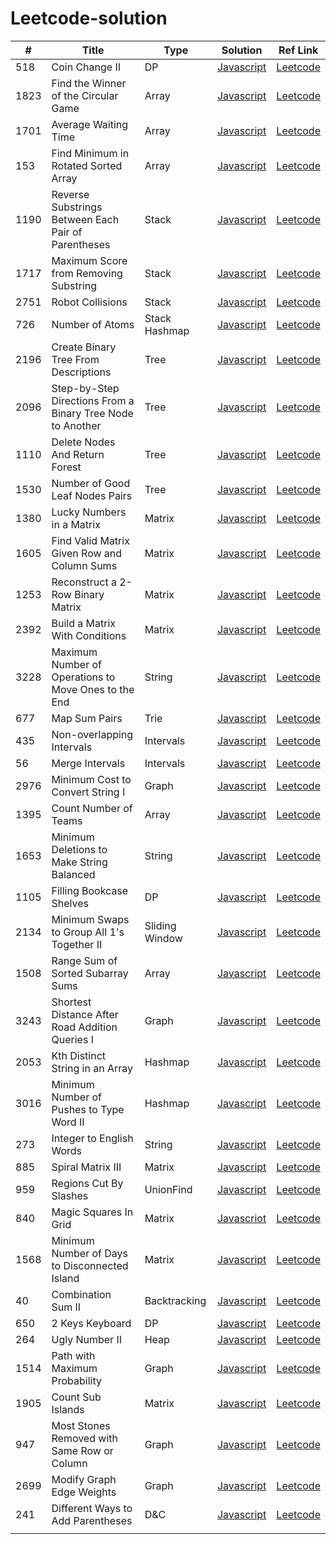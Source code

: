 # Leetcode-solution

| #    | Title                                                      | Type           | Solution                                                                                       | Ref Link                                                                                             |
| ---- | ---------------------------------------------------------- | -------------- | ---------------------------------------------------------------------------------------------- | ---------------------------------------------------------------------------------------------------- |
| 518  | Coin Change II                                             | DP             | [Javascript](/Dynamic_Programming/518_Coin_Change_II/)                                         | [Leetcode](https://leetcode.com/problems/coin-change-ii/)                                            |
| 1823 | Find the Winner of the Circular Game                       | Array          | [Javascript](/Daily_Question/1823_Find_the_Winner_of_the_Circular_Game/)                       | [Leetcode](https://leetcode.com/problems/find-the-winner-of-the-circular-game/)                      |
| 1701 | Average Waiting Time                                       | Array          | [Javascript](/Daily_Question/1701_Average_Waiting_Time/)                                       | [Leetcode](https://leetcode.com/problems/average-waiting-time/)                                      |
| 153  | Find Minimum in Rotated Sorted Array                       | Array          | [Javascript](/Arrays/153_Find_Minimum_in_Rotated_Sorted_Array/)                                | [Leetcode](https://leetcode.com/problems/find-minimum-in-rotated-sorted-array/)                      |
| 1190 | Reverse Substrings Between Each Pair of Parentheses        | Stack          | [Javascript](/Stack/1190_Reverse_Substrings_Between_Each_Pair_of_Parentheses/)                 | [Leetcode](https://leetcode.com/problems/reverse-substrings-between-each-pair-of-parentheses/)       |
| 1717 | Maximum Score from Removing Substring                      | Stack          | [Javascript](/Daily_Question/1717_Maximum_Score_from_Removing_Substrings/)                     | [Leetcode](https://leetcode.com/problems/maximum-score-from-removing-substrings)                     |
| 2751 | Robot Collisions                                           | Stack          | [Javascript](/Daily_Question/2751_Robot_Collisions/)                                           | [Leetcode](https://leetcode.com/problems/robot-collisions)                                           |
| 726  | Number of Atoms                                            | Stack Hashmap  | [Javascript](/Daily_Question/726_Number_of_Atoms/)                                             | [Leetcode](https://leetcode.com/problems/number-of-atoms/)                                           |
| 2196 | Create Binary Tree From Descriptions                       | Tree           | [Javascript](/Daily_Question/2196_Create_Binary_Tree_From_Descriptions/)                       | [Leetcode](https://leetcode.com/problems/create-binary-tree-from-descriptions)                       |
| 2096 | Step-by-Step Directions From a Binary Tree Node to Another | Tree           | [Javascript](/Daily_Question/2096_Step-By-Step_Directions_From_a_Binary_Tree_Node_to_Another/) | [Leetcode](https://leetcode.com/problems/step-by-step-directions-from-a-binary-tree-node-to-another) |
| 1110 | Delete Nodes And Return Forest                             | Tree           | [Javascript](/Tree/1110_Delete_Nodes_And_Return_Forest/)                                       | [Leetcode](https://leetcode.com/problems/delete-nodes-and-return-forest)                             |
| 1530 | Number of Good Leaf Nodes Pairs                            | Tree           | [Javascript](/Tree/1530_Number_of_Good_Leaf_Nodes_Pairs/)                                      | [Leetcode](https://leetcode.com/problems/number-of-good-leaf-nodes-pairs)                            |
| 1380 | Lucky Numbers in a Matrix                                  | Matrix         | [Javascript](/Daily_Question/1380_Lucky_Numbers_in_a_Matrix/)                                  | [Leetcode](https://leetcode.com/problems/lucky-numbers-in-a-matrix/description)                      |
| 1605 | Find Valid Matrix Given Row and Column Sums                | Matrix         | [Javascript](/Daily_Question//1605_Find_Valid_Matrix_Given_Row_and_Column_Sums/)               | [Leetcode](https://leetcode.com/problems/find-valid-matrix-given-row-and-column-sums)                |
| 1253 | Reconstruct a 2-Row Binary Matrix                          | Matrix         | [Javascript](/Matrix/1253_Reconstruct_a_2-Row_Binary_Matrix/)                                  | [Leetcode](https://leetcode.com/problems/reconstruct-a-2-row-binary-matrix)                          |
| 2392 | Build a Matrix With Conditions                             | Matrix         | [Javascript](/Graph/2392_Build_a_Matrix_With_Conditions/)                                      | [Leetcode](https://leetcode.com/problems/build-a-matrix-with-conditions)                             |
| 3228 | Maximum Number of Operations to Move Ones to the End       | String         | [Javascript](/String/3228_Maximum_Number_of_Operations_to_Move_Ones_to_the_End/)               | [Leetcode](https://leetcode.com/problems/maximum-number-of-operations-to-move-ones-to-the-end/)      |
| 677  | Map Sum Pairs                                              | Trie           | [Javascript](/Trie/677_Map_Sum_Pairs/)                                                         | [Leetcode](https://leetcode.com/problems/map-sum-pairs/description/)                                 |
| 435  | Non-overlapping Intervals                                  | Intervals      | [Javascript](/Intervals/435_Non-overlapping_Intervals/)                                        | [Leetcode](https://leetcode.com/problems/non-overlapping-intervals/)                                 |
| 56   | Merge Intervals                                            | Intervals      | [Javascript](/Intervals//56_Merge_Intervals/)                                                  | [Leetcode](https://leetcode.com/problems/merge-intervals/)                                           |
| 2976 | Minimum Cost to Convert String I                           | Graph          | [Javascript](/Graph/2976_Minimum_Cost_to_Convert_String_I/)                                    | [Leetcode](https://leetcode.com/problems/minimum-cost-to-convert-string-i/)                          |
| 1395 | Count Number of Teams                                      | Array          | [Javascript](/Daily_Question/1395_Count_Number_of_Teams/)                                      | [Leetcode](https://leetcode.com/problems/count-number-of-teams)                                      |
| 1653 | Minimum Deletions to Make String Balanced                  | String         | [Javascript](/Daily_Question//1653_Minimum_Deletions_to_Make_String_Balanced/)                 | [Leetcode](https://leetcode.com/problems/minimum-deletions-to-make-string-balanced/)                 |
| 1105 | Filling Bookcase Shelves                                   | DP             | [Javascript](/Daily_Question//1105_Filling_Bookcase_Shelves/)                                  | [Leetcode](https://leetcode.com/problems/filling-bookcase-shelves/)                                  |
| 2134 | Minimum Swaps to Group All 1's Together II                 | Sliding Window | [Javascript](/Sliding_Window/2134_Minimum_Swaps_to_Group_All_1's_Together_II/)                 | [Leetcode](https://leetcode.com/problems/minimum-swaps-to-group-all-1s-together-ii)                  |
| 1508 | Range Sum of Sorted Subarray Sums                          | Array          | [Javascript](/Daily_Question//1508_Range_Sum_of_Sorted_Subarray_Sums/)                         | [Leetcode](https://leetcode.com/problems/range-sum-of-sorted-subarray-sums)                          |
| 3243 | Shortest Distance After Road Addition Queries I            | Graph          | [Javascript](/Graph/3243_Shortest_Distance_After_Road_Addition_Queries_I/)                     | [Leetcode](https://leetcode.com/problems/shortest-distance-after-road-addition-queries-i/)           |
| 2053 | Kth Distinct String in an Array                            | Hashmap        | [Javascript](/Daily_Question/2053_Kth_Distinct_String_in_an_Array/)                            | [Leetcode](https://leetcode.com/problems/kth-distinct-string-in-an-array)                            |
| 3016 | Minimum Number of Pushes to Type Word II                   | Hashmap        | [Javascript](/Daily_Question/3016_Minimum_Number_of_Pushes_to_Type_Word_II/)                   | [Leetcode](https://leetcode.com/problems/minimum-number-of-pushes-to-type-word-ii/)                  |
| 273  | Integer to English Words                                   | String         | [Javascript](/Daily_Question//273_Integer_to_English_Words/)                                   | [Leetcode](https://leetcode.com/problems/integer-to-english-words/)                                  |
| 885  | Spiral Matrix III                                          | Matrix         | [Javascript](/Daily_Question/885_Spiral_Matrix_III/)                                           | [Leetcode](https://leetcode.com/problems/spiral-matrix-iii)                                          |
| 959  | Regions Cut By Slashes                                     | UnionFind      | [Javascript](/UnionFind//959_Regions_Cut_By_Slashes/)                                          | [Leetcode](https://leetcode.com/problems/regions-cut-by-slashes/)                                    |
| 840  | Magic Squares In Grid                                      | Matrix         | [Javascriot](/Daily_Question//840_Magic_Squares_In_Grid/)                                      | [Leetcode](https://leetcode.com/problems/magic-squares-in-grid)                                      |
| 1568 | Minimum Number of Days to Disconnected Island              | Matrix         | [Javascript](/Matrix/1568_Minimum_Number_of_Days_to_Disconnect_Island/)                        | [Leetcode](https://leetcode.com/problems/minimum-number-of-days-to-disconnect-island)                |
| 40   | Combination Sum II                                         | Backtracking   | [Javascript](/Backtracking/40_Combination_Sum_II/)                                             | [Leetcode](https://leetcode.com/problems/combination-sum-ii)                                         |
| 650  | 2 Keys Keyboard                                            | DP             | [Javascript](/Dynamic_Programming/650_2_Keys_Keyboard/)                                        | [Leetcode](https://leetcode.com/problems/2-keys-keyboard)                                            |
| 264  | Ugly Number II                                             | Heap           | [Javascript](/Daily_Question//264_Ugly_Number_II/)                                             | [Leetcode](https://leetcode.com/problems/ugly-number-ii)                                             |
| 1514 | Path with Maximum Probability                              | Graph          | [Javascript](/Daily_Question/1514_Path_with_Maximum_Probability/)                              | [Leetcode](https://leetcode.com/problems/path-with-maximum-probability)                              |
| 1905 | Count Sub Islands                                          | Matrix         | [Javascript](/Matrix/1905_Count_Sub_Islands/)                                                  | [Leetcode](https://leetcode.com/problems/count-sub-islands)                                          |
| 947  | Most Stones Removed with Same Row or Column                | Graph          | [Javascript](/Daily_Question//947_Most_Stones_Removed_with_Same_Row_or_Column/)                | [Leetcode](https://leetcode.com/problems/most-stones-removed-with-same-row-or-column)                |
| 2699 | Modify Graph Edge Weights                                  | Graph          | [Javascript](/Daily_Question//2699_Modify_Graph_Edge_Weights/)                                 | [Leetcode](https://leetcode.com/problems/modify-graph-edge-weights/)                                 |
| 241  | Different Ways to Add Parentheses                          | D&C            | [Javascript](/Daily_Question//241_Different_Ways_to_Add_Parentheses/)                          | [Leetcode](https://leetcode.com/problems/different-ways-to-add-parentheses)                          |
|      |                                                            |                |                                                                                                |                                                                                                      |

